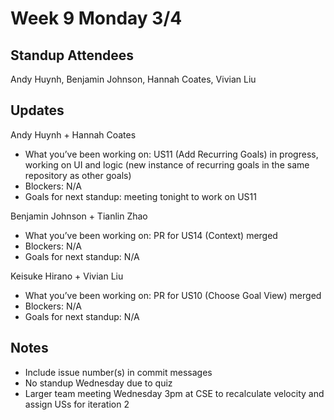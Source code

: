 # Week 9 Monday 3/4

## Standup Attendees
Andy Huynh, Benjamin Johnson, Hannah Coates, Vivian Liu

## Updates

Andy Huynh + Hannah Coates
- What you’ve been working on: US11 (Add Recurring Goals) in progress, working on UI and logic (new instance of recurring goals in the same repository as other goals)
- Blockers: N/A
- Goals for next standup: meeting tonight to work on US11

Benjamin Johnson + Tianlin Zhao
- What you’ve been working on: PR for US14 (Context) merged
- Blockers: N/A
- Goals for next standup: N/A

Keisuke Hirano + Vivian Liu
- What you’ve been working on: PR for US10 (Choose Goal View) merged
- Blockers: N/A
- Goals for next standup: N/A

## Notes

- Include issue number(s) in commit messages
- No standup Wednesday due to quiz
- Larger team meeting Wednesday 3pm at CSE to recalculate velocity and assign USs for iteration 2
